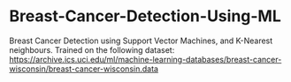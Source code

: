 # Breast-Cancer-Detection-Using-ML
Breast Cancer Detection using Support Vector Machines, and K-Nearest neighbours. 
Trained on the following dataset: https://archive.ics.uci.edu/ml/machine-learning-databases/breast-cancer-wisconsin/breast-cancer-wisconsin.data
